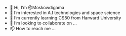 - 👋 Hi, I’m @Moskowdigama
- 👀 I’m interested in A.I technologies and space science 
- 🌱 I’m currently learning CS50 from Harward University 
- 💞️ I’m looking to collaborate on ...
- 📫 How to reach me ...

<!---
Moskowdigama/Moskowdigama is a ✨ special ✨ repository because its `README.md` (this file) appears on your GitHub profile.
You can click the Preview link to take a look at your changes.
--->
